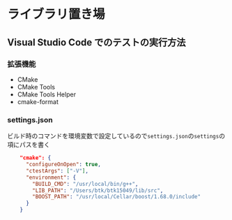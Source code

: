 # ライブラリ置き場

## Visual Studio Code でのテストの実行方法

### 拡張機能

- CMake
- CMake Tools
- CMake Tools Helper
- cmake-format

### settings.json

ビルド時のコマンドを環境変数で設定しているので`settings.json`の`settings`の項にパスを書く

```json
    "cmake": {
      "configureOnOpen": true,
      "ctestArgs": ["-V"],
      "environment": {
        "BUILD_CMD": "/usr/local/bin/g++",
        "LIB_PATH": "/Users/btk/btk15049/lib/src",
        "BOOST_PATH": "/usr/local/Cellar/boost/1.68.0/include"
      }
    }
```
